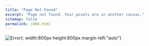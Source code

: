 ```yaml
---
title: "Page Not Found"
excerpt: "Page not found. Your pixels are in another canvas."
sitemap: false
permalink: /404.html
---
```


![Error](https://img.freepik.com/premium-vector/404-error-page-not-found-banner-with-cable-and-socket-or-cord-plug-for-website-blue_249405-130.jpg?w=2000){: width:800px height:800px margin-left:"auto"}
